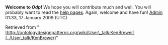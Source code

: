 __Welcome to _Odp_!__ We hope you will contribute much and well. 
You will probably want to read the [help pages](http://ontologydesignpatterns.org/wiki/Help:Contents "Help:Contents"). Again, welcome and have fun! [Admin](http://ontologydesignpatterns.org/wiki/index.php?title=User:Admin&action=edit&redlink=1 "User:Admin (not yet written)") 01:33, 17 January 2009 (UTC)





Retrieved from "[http://ontologydesignpatterns.org/wiki/User\_talk:KenBrewer](../User_talk/KenBrewer)"